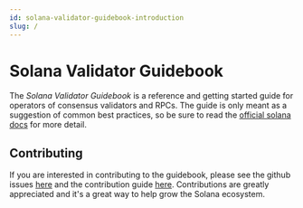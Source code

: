 ```yaml
---
id: solana-validator-guidebook-introduction
slug: /
---
```


# Solana Validator Guidebook

The _Solana Validator Guidebook_ is a reference and getting started guide for operators of consensus validators and RPCs.  The guide is only meant as a suggestion of common best practices, so be sure to read the [official solana docs](https://docs.solana.com/) for more detail.

## Contributing

If you are interested in contributing to the guidebook, please see the github issues [here](https://github.com/tigarcia/solana-validator-guidebook/issues) and the contribution guide [here](https://github.com/tigarcia/solana-validator-guidebook/blob/main/CONTRIBUTING.md).  Contributions are greatly appreciated and it's a great way to help grow the Solana ecosystem.
